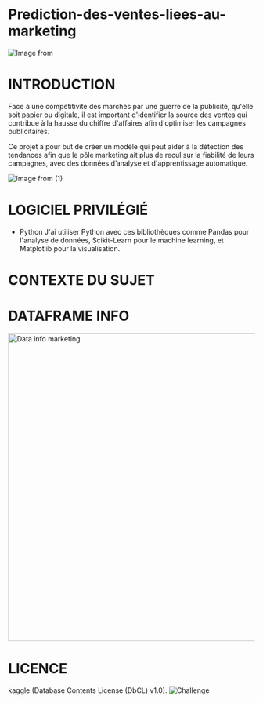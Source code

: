 # Prediction-des-ventes-liees-au-marketing
![Image from](https://github.com/MarvinLaurac/-EN-COURS-Prediction-des-ventes-liees-au-marketing/assets/152433361/9e7cc217-7c28-4151-a93a-b0c13f8b7777)

# INTRODUCTION
Face à une compétitivité des marchés par une guerre de la publicité, qu'elle soit papier ou digitale, il est important d'identifier la source des ventes qui contribue à la hausse du chiffre d'affaires afin d'optimiser les campagnes publicitaires.

Ce projet a pour but de créer un modèle qui peut aider à la détection des tendances afin que le pôle marketing ait plus de recul sur la fiabilité de leurs campagnes, avec des données d’analyse et d'apprentissage automatique.

![Image from (1)](https://github.com/MarvinLaurac/-EN-COURS-Prediction-des-ventes-liees-au-marketing/assets/152433361/f31adc3f-cf06-4fa6-9f55-d23d32b9e528)

# LOGICIEL PRIVILÉGIÉ
- Python
J'ai utiliser Python avec ces bibliothèques comme Pandas pour l'analyse de données, Scikit-Learn pour le machine learning, et Matplotlib pour la visualisation.

# CONTEXTE DU SUJET

# DATAFRAME INFO

<img width="627" alt="Data info marketing " src="https://github.com/MarvinLaurac/-EN-COURS-Prediction-des-ventes-liees-au-marketing/assets/152433361/c5954381-4295-4bf8-8478-ea39df3beea5">

# LICENCE
 kaggle (Database Contents License (DbCL) v1.0).
![Challenge](https://github.com/MarvinLaurac/-EN-COURS-Prediction-des-ventes-liees-au-marketing/assets/152433361/2bc049c8-554f-42ec-bc35-29d8e2b9be00)
